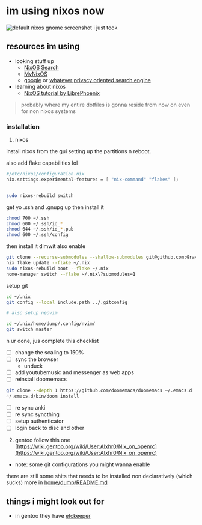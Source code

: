# im using nixos now

![default nixos gnome screenshot i just took](https://github.com/GravityShark0/nix/blob/83b2c1b262985569411d3a4c544031521a2099d3/assets/Screenshot%20from%202024-11-22%2018-46-39.png)

## resources im using

- looking stuff up
  - [NixOS Search](https://search.nixos.org)
  - [MyNixOS](https://mynixos.com/)
  - [google](https://www.google.com/) or [whatever privacy oriented search engine](https://search.brave.com)
- learning about nixos
  - [NixOS tutorial by LibrePhoenix](https://www.youtube.com/watch?v=6WLaNIlDW0M&list=PL_WcXIXdDWWpuypAEKzZF2b5PijTluxRG)

> probably where my entire dotfiles is gonna reside from now on
> even for non nixos systems

### installation

1. nixos

install nixos from the gui setting up the partitions n reboot.

also add flake capabilities lol

```nix
#/etc/nixos/configuration.nix
nix.settings.experimental-features = [ "nix-command" "flakes" ];
```

```bash

sudo nixos-rebuild switch
```

get yo .ssh and .gnupg up then install it

```bash
chmod 700 ~/.ssh
chmod 600 ~/.ssh/id_*
chmod 644 ~/.ssh/id_*.pub
chmod 600 ~/.ssh/config
```

then install it dimwit
also enable

```bash
git clone --recurse-submodules --shallow-submodules git@github.com:GravityShark0/nix.git ~/.nix
nix flake update --flake ~/.nix
sudo nixos-rebuild boot --flake ~/.nix
home-manager switch --flake ~/.nix\?submodules=1
```

setup git

```bash
cd ~/.nix
git config --local include.path ../.gitconfig

# also setup neovim

cd ~/.nix/home/dump/.config/nvim/
git switch master
```

n ur done, jus complete this checklist

- [ ] change the scaling to 150%
- [ ] sync the browser
  - unduck
- [ ] add youtubemusic and messenger as web apps
- [ ] reinstall doomemacs

```bash
git clone --depth 1 https://github.com/doomemacs/doomemacs ~/.emacs.d
~/.emacs.d/bin/doom install
```

- [ ] re sync anki
- [ ] re sync syncthing
- [ ] setup authenticator
- [ ] login back to disc and other

2. gentoo
   follow this one
   [https://wiki.gentoo.org/wiki/User:Alxhr0/Nix_on_openrc](https://wiki.gentoo.org/wiki/User:Alxhr0/Nix_on_openrc)

- note: some git configurations you might wanna enable

there are still some shits that needs to be installed non declaratively (which sucks)
more in [home/dump/README.md](home/dump/README.md)

## things i might look out for

- in gentoo they have [etckeeper](https://wiki.gentoo.org/wiki/Etckeeper)

```

```
